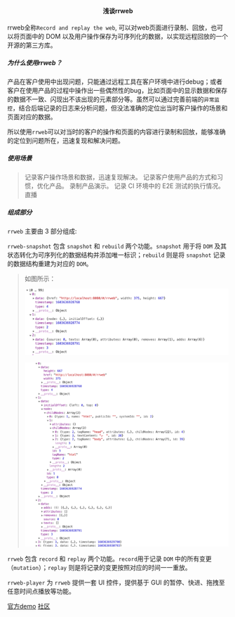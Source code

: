 #### <center>浅谈rrweb</center>

rrweb全称`Record and replay the web`, 可以对web页面进行录制、回放，也可以将⻚⾯中的 DOM 以及⽤户操作保存为可序列化的数据，以实现远程回放的一个开源的第三方库。

##### 为什么使用rrweb？
产品在客户使用中出现问题，只能通过远程工具在客户环境中进行debug；或者客户在使用产品的过程中操作出一些偶然性的bug，比如页面中的显示数据和保存的数据不一致、闪现出不该出现的元素部分等。虽然可以通过完善前端的`异常监控`，结合后端记录的日志来分析问题，但没法准确的定位出当时客户操作的场景和页面对应的数据。

所以使用`rrweb`可以对当时的客户的操作和页面的内容进行录制和回放，能够准确的定位到问题所在，迅速复现和解决问题。

##### 使用场景
> 记录客户操作场景和数据，迅速复现解决。
> 记录客户使用产品的方式和习惯，优化产品。
> 录制产品演⽰。
> 记录 CI 环境中的 E2E 测试的执⾏情况。
> 直播

##### 组成部分
`rrweb` 主要由 3 部分组成:

`rrweb-snapshot` 包含 `snapshot` 和 `rebuild` 两个功能。`snapshot` 用于将 `DOM` 及其状态转化为可序列化的数据结构并添加唯一标识；`rebuild` 则是将 `snapshot` 记录的数据结构重建为对应的 `DOM`。
> 如图所示：
> 
> ![Alt text](./1603639238652.png)
> 
> ![Alt text](./1603639429499.png)



`rrweb` 包含 `record` 和 `replay` 两个功能。`record`用于记录 `DOM` 中的所有变更（`mutation`）；`replay` 则是将记录的变更按照对应的时间一一重放。

`rrweb-player` 为 `rrweb` 提供一套 UI 控件，提供基于 GUI 的暂停、快进、拖拽至任意时间点播放等功能。



[官方demo](https://www.rrweb.io/#demos)
[社区](http://www.myriptide.com/rrweb-community-cn/)
